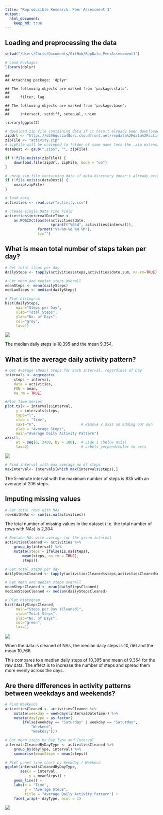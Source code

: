 ```yaml
---
title: "Reproducible Research: Peer Assessment 1"
output: 
  html_document:
    keep_md: true
---
```



## Loading and preprocessing the data


```r
setwd("/Users/Chris/Documents/GitHub/RepData_PeerAssessment1")

# Load Packages
library(dplyr)
```

```
## 
## Attaching package: 'dplyr'
```

```
## The following objects are masked from 'package:stats':
## 
##     filter, lag
```

```
## The following objects are masked from 'package:base':
## 
##     intersect, setdiff, setequal, union
```

```r
library(ggplot2)

# download zip file containing data if it hasn't already been downloaded
zipUrl <- "https://d396qusza40orc.cloudfront.net/repdata%2Fdata%2Factivity.zip"
zipFile <- "activity.zip"
# zipFile will be unzipped to folder of same name less the .zip extension
dataDest <- gsub(".zip$", "", zipFile)

if (!file.exists(zipFile)) {
    download.file(zipUrl, zipFile, mode = "wb")
}

# unzip zip file containing data if data directory doesn't already exist
if (!file.exists(dataDest)) {
    unzip(zipFile)
}

# load data
activities <- read.csv("activity.csv")

# Create single Data Time Field
activities$intervalDateTime <-
    as.POSIXct(paste(activities$date, 
                     sprintf("%04d", activities$interval)),
               format("%Y-%m-%d %H %M"), 
               tz="")
```

## What is mean total number of steps taken per day?


```r
# Get total steps per day
dailySteps <- tapply(activities$steps,activities$date,sum, na.rm=TRUE)

# Get mean and median steps overall
meanSteps <- mean(dailySteps)
medianSteps <- median(dailySteps)

# Plot histogram
hist(dailySteps, 
     main="Steps per Day", 
     xlab="Total Steps", 
     ylab="No. of Days", 
     col="grey",
     las=1)
```

![](PA1_template_files/figure-html/StepsPerDay-1.png)<!-- -->

The median daily steps is 10,395 and the mean 9,354.

## What is the average daily activity pattern?


```r
# Get Average (Mean) Steps for Each Interval, regardless of Day
intervals <- aggregate(
    steps ~ interval,
    data = activities,
    FUN = mean,
    na.rm = TRUE)

#Plot Time Series
plot.ts(x = intervals$interval,
     y = intervals$steps,
     type="l", 
     xlab = "Time",
     xaxt="n",                     # Remove x axis as adding our own
     ylab = "Average Steps",
     main="Average Daily Activity Pattern")
axis(1, 
     at = seq(0, 2400, by = 100),  # Side 1 (below axis)
     las=2)                        # Labels perpendicular to axis
```

![](PA1_template_files/figure-html/AverageDailyActivityPattern-1.png)<!-- -->

```r
# Find interval with max average no of steps
maxInterval<- intervals[which.max(intervals$steps),]
```

The 5-minute interval with the maximum number of steps is 835 with an average of 206 steps.

## Imputing missing values


```r
# Get total rows with NAs
rowsWithNAs <- sum(is.na(activities))
```

The total number of missing values in the dataset (i.e. the total number of rows with NAs) is 2,304


```r
# Replace NAs with average for the given interval
activitiesCleaned <- activities %>%
    group_by(interval) %>%
    mutate(steps = ifelse(is.na(steps),
        mean(steps, na.rm = TRUE),
        steps))

# Get total steps per day
dailyStepsCleaned <- tapply(activitiesCleaned$steps,activitiesCleaned$date,sum, na.rm=TRUE)

# Get mean and median steps overall
meanStepsCleaned <- mean(dailyStepsCleaned)
medianStepsCleaned <- median(dailyStepsCleaned)

# Plot histogram
hist(dailyStepsCleaned, 
     main="Steps per Day (Cleaned)", 
     xlab="Total Steps", 
     ylab="No. of Days", 
     col="green",
     las=1)
```

![](PA1_template_files/figure-html/StepsPerDayCleaned-1.png)<!-- -->

When the data is cleaned of NAs, the median daily steps is 10,766 and the mean 10,766.

This compares to a median daily steps of 10,395 and mean of 9,354 for the raw data.  The effect is to increase the number of steps and spread them more evenly across the days.

## Are there differences in activity patterns between weekdays and weekends?


```r
# Find Weekends
activitiesCleaned <- activitiesCleaned %>%
    mutate(weekday = weekdays(intervalDateTime)) %>%
    mutate(dayType = as.factor(
        ifelse(weekday == "Saturday" | weekday == "Saturday",
            "Weekend",
            "Weekday")))

# Get mean steps by Day Type and Interval
intervalsCleanedByDayType <- activitiesCleaned %>%
    group_by(dayType, interval) %>%
    summarise(meanSteps = mean(steps))

# Plot panel line chart by Weekday / Weekend                               
ggplot(intervalsCleanedByDayType,
       aes(x = interval, 
           y = meanSteps)) +
    geom_line() +
    labs(x = "Time", 
         y = "Average Steps",
         title = "Average Daily Activity Pattern") +
    facet_wrap(~ dayType, ncol = 1)
```

![](PA1_template_files/figure-html/AverageDailyActivityPatternByDayType-1.png)<!-- -->
